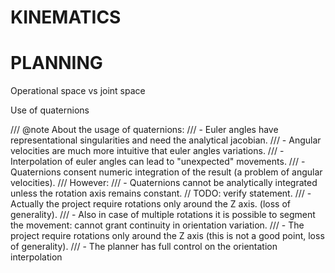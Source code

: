 # KINEMATICS


# PLANNING

Operational space vs joint space

Use of quaternions

/// @note About the usage of quaternions:
/// - Euler angles have representational singularities and need the analytical jacobian.
/// - Angular velocities are much more intuitive that euler angles variations.
///   - Interpolation of euler angles can lead to "unexpected" movements.
///   - Quaternions consent numeric integration of the result (a problem of angular velocities).
/// However:
/// - Quaternions cannot be analytically integrated unless the rotation axis remains constant. // TODO: verify statement.
///   - Actually the project require rotations only around the Z axis. (loss of generality).
///   - Also in case of multiple rotations it is possible to segment the movement: cannot grant continuity in orientation variation.
/// - The project require rotations only around the Z axis (this is not a good point, loss of generality).
/// - The planner has full control on the orientation interpolation
